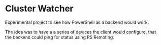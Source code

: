 # Cluster Watcher

Experimental project to see how PowerShell as a backend would work.

The idea was to have a a series of devices the client would configure, that the backend could ping for status using PS Remoting.
